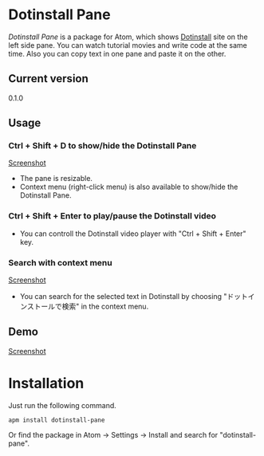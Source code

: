 # Dotinstall Pane

_Dotinstall Pane_ is a package for Atom, which shows [Dotinstall](http://dotinstall.com) site on the left side pane.  You can watch tutorial movies and write code at the same time.  Also you can copy text in one pane and paste it on the other.

## Current version

0.1.0

## Usage

### Ctrl + Shift + D to show/hide the Dotinstall Pane

[Screenshot](https://github.com/fkoji/dotinstall-pane-dev/blob/master/screenshot-mail.png?raw=true)

* The pane is resizable.
* Context menu (right-click menu) is also available to show/hide the Dotinstall Pane.

### Ctrl + Shift + Enter to play/pause the Dotinstall video

* You can controll the Dotinstall video player with "Ctrl + Shift + Enter" key.

### Search with context menu

[Screenshot](https://github.com/fkoji/dotinstall-pane-dev/blob/master/screenshot-demo.gif?raw=true)

* You can search for the selected text in Dotinstall by choosing "ドットインストールで検索" in the context menu.

## Demo

[Screenshot](https://github.com/fkoji/dotinstall-pane-dev/blob/master/screenshot-demo.gif?raw=true)

# Installation

Just run the following command.

```
apm install dotinstall-pane
```

Or find the package in Atom -> Settings -> Install and search for "dotinstall-pane".
